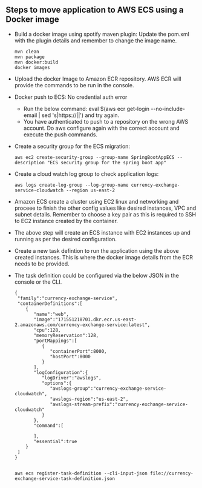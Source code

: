 ## Steps to move application to AWS ECS using a Docker image
* Build a docker image using spotify maven plugin: Update the pom.xml with the plugin details and remember to change the image name.

  ```
  mvn clean
  mvn package
  mvn docker:build
  docker images
  ```
* Upload the docker Image to Amazon ECR repository. AWS ECR will provide the commands to be run in the console.
* Docker push to ECS: No credential auth error
  * Run the below command: eval $(aws ecr get-login --no-include-email | sed 's|https://||') and try again.
  * You have authenticated to push to a repository on the wrong AWS account. Do aws configure again with the correct account and execute the push commands.
* Create a security group for the ECS migration: 
  ```
  aws ec2 create-security-group --group-name SpringBootAppECS --description "ECS security group for the spring boot app"
  ```
* Create a cloud watch log group to check application logs:
  ```
  aws logs create-log-group --log-group-name currency-exchange-service-cloudwatch --region us-east-2
  ```
* Amazon ECS create a cluster using EC2 linux and networking and proceee to finish the other config values like desired instances, VPC and subnet details. Remember to choose a key pair as this is required to SSH to EC2 instance created by the container.
* The above step will create an ECS instance with EC2 instances up and running as per the desired configuration.
* Create a new task defintion to run the application using the above created instances. This is where the docker image details from the ECR needs to be provided.
* The task definition could be configured via the below JSON in the console or the CLI.
    ```
  {
     "family":"currency-exchange-service",
     "containerDefinitions":[
        {
           "name":"web",
           "image":"171551218701.dkr.ecr.us-east-2.amazonaws.com/currency-exchange-service:latest",
           "cpu":128,
           "memoryReservation":128,
           "portMappings":[
              {
                 "containerPort":8000,
                 "hostPort":8000
              }
           ],
           "logConfiguration":{
              "logDriver":"awslogs",
              "options":{
                 "awslogs-group":"currency-exchange-service-cloudwatch",
                 "awslogs-region":"us-east-2",
                 "awslogs-stream-prefix":"currency-exchange-service-cloudwatch"
              }
           },
           "command":[

           ],
           "essential":true
        }
     ]
   }
      
    ```
    
    ```
    aws ecs register-task-definition --cli-input-json file://currency-exchange-service-task-definition.json
    
    ```

